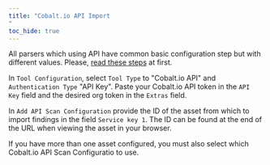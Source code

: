 ```yaml
---
title: "Cobalt.io API Import
"
toc_hide: true
---
```

All parsers which using API have common basic configuration step but with different values. Please, [read these steps](../) at first.

In `Tool Configuration`, select `Tool Type` to "Cobalt.io API" and `Authentication Type` "API Key".
Paste your Cobalt.io API token in the `API Key` field and the desired org token in the `Extras` field.

In `Add API Scan Configuration` provide the ID
of the asset from which to import findings in the field `Service key 1`.
The ID can be found at the end of the URL when viewing the asset in your browser.

If you have more than one asset configured, you
must also select which Cobalt.io API Scan Configuratio to use.